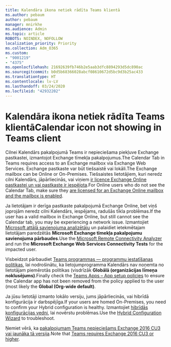 ```yaml
---
title: Kalendāra ikona netiek rādīta Teams klientā
ms.author: pebaum
author: pebaum
manager: mnirkhe
ms.audience: Admin
ms.topic: article
ROBOTS: NOINDEX, NOFOLLOW
localization_priority: Priority
ms.collection: Adm_O365
ms.custom:
- "9001219"
- "4375"
ms.openlocfilehash: 21692639fb746b2e5aab3dfc8894293d5dc890ac
ms.sourcegitcommit: b0d5b68366028abcf08610672d5bc9d3b25ac433
ms.translationtype: HT
ms.contentlocale: lv-LV
ms.lasthandoff: 03/24/2020
ms.locfileid: "42932202"
---
```

# <a name="calendar-icon-not-showing-in-teams-client"></a><span data-ttu-id="d4217-102">Kalendāra ikona netiek rādīta Teams klientā</span><span class="sxs-lookup"><span data-stu-id="d4217-102">Calendar icon not showing in Teams client</span></span>

<span data-ttu-id="d4217-103">Cilnei Kalendārs pakalpojumā Teams ir nepieciešama piekļuve Exchange pastkastei, izmantojot Exchange tīmekļa pakalpojumus.</span><span class="sxs-lookup"><span data-stu-id="d4217-103">The Calendar Tab in Teams requires access to an Exchange mailbox via Exchange Web Services.</span></span> <span data-ttu-id="d4217-104">Exchange pastkaste var būt tiešsaistē vai lokāli.</span><span class="sxs-lookup"><span data-stu-id="d4217-104">The Exchange mailbox can be Online or On-Premises.</span></span> <span data-ttu-id="d4217-105">Tiešsaistes lietotājiem, kuri neredz cilni Kalendārs, jāpārliecinās, vai viņiem [ir licence Exchange Online pastkastei un vai pastkaste ir iespējota](https://docs.microsoft.com/exchange/recipients-in-exchange-online/create-user-mailboxes).</span><span class="sxs-lookup"><span data-stu-id="d4217-105">For Online users who do not see the Calendar Tab, make sure they [are licensed for an Exchange Online mailbox and the mailbox is enabled](https://docs.microsoft.com/exchange/recipients-in-exchange-online/create-user-mailboxes).</span></span>

<span data-ttu-id="d4217-106">Ja lietotājam ir derīga pastkaste pakalpojumā Exchange Online, bet viņš joprojām neredz cilni Kalendārs, iespējams, radušās tīkla problēmas.</span><span class="sxs-lookup"><span data-stu-id="d4217-106">If the user has a valid mailbox in Exchange Online, but still cannot see the Calendar tab, you may be experiencing a network issue.</span></span> <span data-ttu-id="d4217-107">Izmantojiet [Microsoft attālā savienojuma analizētāju](https://testconnectivity.microsoft.com/) un palaidiet ietekmētajam lietotājam paredzētās **Microsoft Exchange tīmekļa pakalpojumu savienojuma pārbaudes**.</span><span class="sxs-lookup"><span data-stu-id="d4217-107">Use the [Microsoft Remote Connectivity Analyzer](https://testconnectivity.microsoft.com/) and run the **Microsoft Exchange Web Services Connectivity Tests** for the impacted user.</span></span>

<span data-ttu-id="d4217-108">Visbeidzot pārbaudiet [Teams programmas — programmu iestatīšanas politikas](https://admin.teams.microsoft.com/policies/app-setup), lai nodrošinātu, ka lietojumprogramma Kalendārs nav noņemta no lietotājam piemērotās politikas (visdrīzāk **Globālā (organizācijas līmeņa noklusējums)**.</span><span class="sxs-lookup"><span data-stu-id="d4217-108">Finally check the [Teams Apps – App setup policies](https://admin.teams.microsoft.com/policies/app-setup) to ensure the Calendar app has not been removed from the policy applied to the user (most likely the **Global (Org-wide default)**.</span></span>

<span data-ttu-id="d4217-109">Ja jūsu lietotāji izmanto lokālo versiju, jums jāpārliecinās, vai hibrīdā konfigurācija ir darbspējīga.</span><span class="sxs-lookup"><span data-stu-id="d4217-109">If your users are homed On-Premises, you need to confirm your Hybrid configuration is healthy.</span></span> <span data-ttu-id="d4217-110">Izmantojiet [hibrīdās konfigurācijas vedni](https://docs.microsoft.com/exchange/hybrid-deployment/hybrid-agent), lai novērstu problēmas.</span><span class="sxs-lookup"><span data-stu-id="d4217-110">Use the [Hybrid Configuration Wizard](https://docs.microsoft.com/exchange/hybrid-deployment/hybrid-agent) to troubleshoot.</span></span>

<span data-ttu-id="d4217-111">Ņemiet vērā, ka [pakalpojumam Teams nepieciešams Exchange 2016 CU3 vai jaunāka tā versija](https://docs.microsoft.com/microsoftteams/exchange-teams-interact).</span><span class="sxs-lookup"><span data-stu-id="d4217-111">Note that [Teams requires Exchange 2016 CU3 or higher](https://docs.microsoft.com/microsoftteams/exchange-teams-interact).</span></span>
